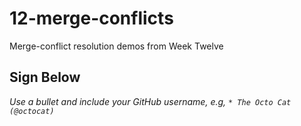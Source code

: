 # 12-merge-conflicts
Merge-conflict resolution demos from Week Twelve

## Sign Below
*Use a bullet and include your GitHub username, e.g, `* The Octo Cat (@octocat)`*
